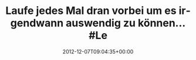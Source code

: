 ---
retweeted: false
source: <a href="http://twitter.com/download/android" rel="nofollow">Twitter for Android</a>
entities:
  user_mentions: []
  urls: []
  symbols: []
  media:
  - expanded_url: https://twitter.com/bascht/status/276975472552861696/photo/1
    indices:
    - '77'
    - '97'
    url: http://t.co/dJD1yRxG
    media_url: http://pbs.twimg.com/media/A9gDuY2CYAAM5u_.jpg
    id_str: '276975472561250304'
    id: '276975472561250304'
    media_url_https: https://pbs.twimg.com/media/A9gDuY2CYAAM5u_.jpg
    sizes:
      large:
        w: '1155'
        h: '2048'
        resize: fit
      medium:
        w: '676'
        h: '1200'
        resize: fit
      thumb:
        w: '150'
        h: '150'
        resize: crop
      small:
        w: '383'
        h: '680'
        resize: fit
    type: photo
    display_url: pic.twitter.com/dJD1yRxG
  hashtags:
  - text: Leipzig
    indices:
    - '68'
    - '76'
display_text_range:
- '0'
- '97'
favorite_count: '2'
id_str: '276975472552861696'
truncated: false
retweet_count: '1'
id: '276975472552861696'
possibly_sensitive: false
created_at: Fri Dec 07 09:04:35 +0000 2012
favorited: false
full_text: 'Laufe jedes Mal dran vorbei um es irgendwann auswendig zu können... #Leipzig'
lang: de
extended_entities:
  media:
  - expanded_url: https://twitter.com/bascht/status/276975472552861696/photo/1
    indices:
    - '77'
    - '97'
    url: http://t.co/dJD1yRxG
    media_url: http://pbs.twimg.com/media/A9gDuY2CYAAM5u_.jpg
    id_str: '276975472561250304'
    id: '276975472561250304'
    media_url_https: https://pbs.twimg.com/media/A9gDuY2CYAAM5u_.jpg
    sizes:
      large:
        w: '1155'
        h: '2048'
        resize: fit
      medium:
        w: '676'
        h: '1200'
        resize: fit
      thumb:
        w: '150'
        h: '150'
        resize: crop
      small:
        w: '383'
        h: '680'
        resize: fit
    type: photo
    display_url: pic.twitter.com/dJD1yRxG
tags:
- Leipzig
- pesos/twitter
date: '2012-12-07T09:04:35+00:00'
src: https://twitter.com/bascht/status/276975472552861696
original_url: https://twitter.com/bascht/status/276975472552861696
type: twitter_tweet
media_url: https://img.bascht.com/twitter/pbs.twimg.com/media/A9gDuY2CYAAM5u_.jpg
text: 'Laufe jedes Mal dran vorbei um es irgendwann auswendig zu können... #Leipzig'
title: 'Laufe jedes Mal dran vorbei um es irgendwann auswendig zu können... #Le'

---